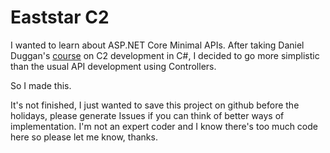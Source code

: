 # Eaststar C2

I wanted to learn about ASP.NET Core Minimal APIs. After taking Daniel Duggan's [course](https://training.zeropointsecurity.co.uk/courses/c2-development-in-csharp) on C2 development in C#, I decided to go more simplistic than the usual API development using Controllers.

So I made this.

It's not finished, I just wanted to save this project on github before the holidays, please generate Issues if you can think of better ways of implementation. I'm not an expert coder and I know there's too much code here so please let me know, thanks.
